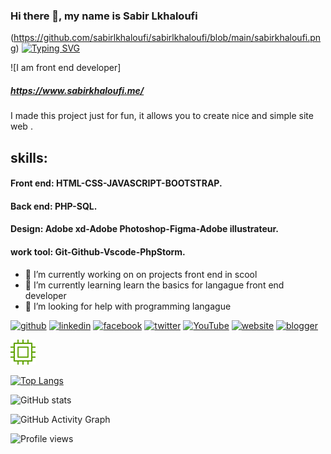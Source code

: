 ### Hi there 👋, my name is Sabir Lkhaloufi
(https://github.com/sabirlkhaloufi/sabirlkhaloufi/blob/main/sabirkhaloufi.png)
[![Typing SVG](https://readme-typing-svg.herokuapp.com/?lines=I'm+Full+Stack+Developper)](https://git.io/typing-svg)

![I am front end developer]
##### https://www.sabirkhaloufi.me/
I made this project just for fun, it allows you to create nice and simple site web .

## skills:
  #### Front end: HTML-CSS-JAVASCRIPT-BOOTSTRAP.
  #### Back end: PHP-SQL.
  #### Design: Adobe xd-Adobe Photoshop-Figma-Adobe illustrateur.
  #### work tool: Git-Github-Vscode-PhpStorm.
  

- 🔭 I’m currently working on on projects front end in scool 
- 🌱 I’m currently learning learn the basics for langague  front end developer  
- 🤔 I’m looking for help with programming langague 


[<img src='https://cdn.jsdelivr.net/npm/simple-icons@3.0.1/icons/github.svg' alt='github' height='40'>](https://github.com/sabirlkhaloufi)  [<img src='https://cdn.jsdelivr.net/npm/simple-icons@3.0.1/icons/linkedin.svg' alt='linkedin' height='40'>](https://www.linkedin.com/in/sabirlkhaloufi/)  [<img src='https://cdn.jsdelivr.net/npm/simple-icons@3.0.1/icons/facebook.svg' alt='facebook' height='40'>](https://www.facebook.com/sabirlkhaloufi)  [<img src='https://cdn.jsdelivr.net/npm/simple-icons@3.0.1/icons/twitter.svg' alt='twitter' height='40'>](https://twitter.com/sabirlkhaloufi)  [<img src='https://cdn.jsdelivr.net/npm/simple-icons@3.0.1/icons/youtube.svg' alt='YouTube' height='40'>](https://www.youtube.com/channel/sabirkhaloufi)  [<img src='https://cdn.jsdelivr.net/npm/simple-icons@3.0.1/icons/icloud.svg' alt='website' height='40'>](https://www.mohtariftech.com/)  [<img src='https://cdn.jsdelivr.net/npm/simple-icons@3.0.1/icons/blogger.svg' alt='blogger' height='40'>](https://www.mohtariftech.com/)  

<a href='https://docs.github.com/en/developers'><img src='https://raw.githubusercontent.com/acervenky/animated-github-badges/master/assets/devbadge.gif' width='40' height='40'></a> 


[![Top Langs](https://github-readme-stats.vercel.app/api/top-langs/?username=sabirlkhaloufi)](https://github.com/anuraghazra/github-readme-stats)

![GitHub stats](https://github-readme-stats.vercel.app/api?username=sabirlkhaloufi&show_icons=true&count_private=true)  

![GitHub Activity Graph](https://activity-graph.herokuapp.com/graph?username=sabirlkhaloufi)  

![Profile views](https://gpvc.arturio.dev/sabirlkhaloufi)  






